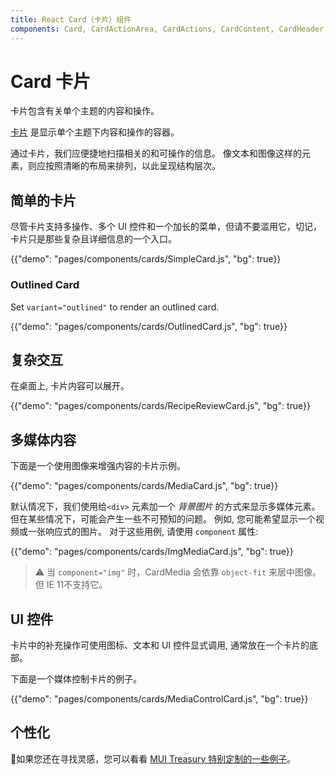 ```yaml
---
title: React Card（卡片）组件
components: Card, CardActionArea, CardActions, CardContent, CardHeader, CardMedia, Collapse, Paper
---
```


# Card 卡片

<p class="description">卡片包含有关单个主题的内容和操作。</p>

[卡片](https://material.io/design/components/cards.html) 是显示单个主题下内容和操作的容器。

通过卡片，我们应便捷地扫描相关的和可操作的信息。 像文本和图像这样的元素，则应按照清晰的布局来排列，以此呈现结构层次。

## 简单的卡片

尽管卡片支持多操作、多个 UI 控件和一个加长的菜单，但请不要滥用它，切记，卡片只是那些复杂且详细信息的一个入口。

{{"demo": "pages/components/cards/SimpleCard.js", "bg": true}}

### Outlined Card

Set `variant="outlined"` to render an outlined card.

{{"demo": "pages/components/cards/OutlinedCard.js", "bg": true}}

## 复杂交互

在桌面上, 卡片内容可以展开。

{{"demo": "pages/components/cards/RecipeReviewCard.js", "bg": true}}

## 多媒体内容

下面是一个使用图像来增强内容的卡片示例。

{{"demo": "pages/components/cards/MediaCard.js", "bg": true}}

默认情况下，我们使用给`<div>` 元素加一个 *背景图片* 的方式来显示多媒体元素。 但在某些情况下，可能会产生一些不可预知的问题。 例如, 您可能希望显示一个视频或一张响应式的图片。 对于这些用例, 请使用 `component` 属性:

{{"demo": "pages/components/cards/ImgMediaCard.js", "bg": true}}

> ⚠️ 当 `component="img"` 时，CardMedia 会依靠 `object-fit` 来居中图像。 但 IE 11不支持它。

## UI 控件

卡片中的补充操作可使用图标、文本和 UI 控件显式调用, 通常放在一个卡片的底部。

下面是一个媒体控制卡片的例子。

{{"demo": "pages/components/cards/MediaControlCard.js", "bg": true}}

## 个性化

👑如果您还在寻找灵感，您可以看看 [MUI Treasury 特别定制的一些例子](https://mui-treasury.com/components/card)。
